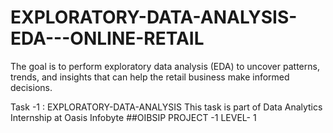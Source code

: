 # EXPLORATORY-DATA-ANALYSIS-EDA---ONLINE-RETAIL
The goal is to perform exploratory data analysis (EDA) to uncover patterns, trends, and insights that can help the retail business make informed decisions.

Task -1 : EXPLORATORY-DATA-ANALYSIS
This task is part of Data Analytics Internship at Oasis Infobyte
##OIBSIP PROJECT -1 LEVEL- 1
